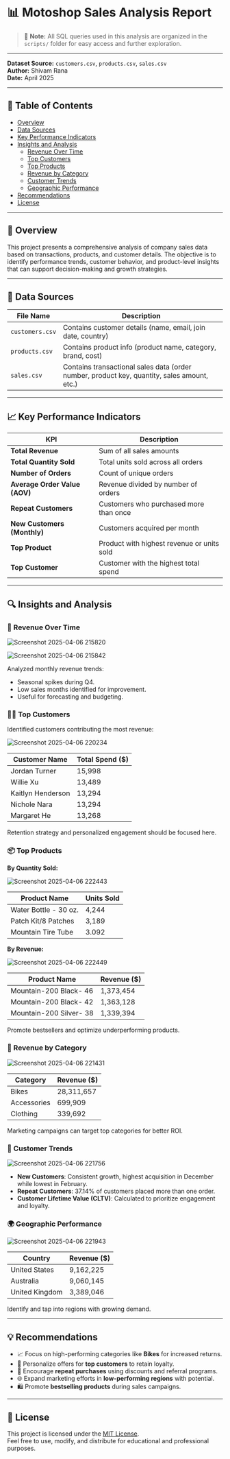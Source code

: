 # 📊 Motoshop Sales Analysis Report

> 📂 **Note:** All SQL queries used in this analysis are organized in the `scripts/` folder for easy access and further exploration.

---

**Dataset Source:** `customers.csv`, `products.csv`, `sales.csv`  
**Author:** Shivam Rana  
**Date:** April 2025

---

## 📌 Table of Contents
- [Overview](#overview)
- [Data Sources](#data-sources)
- [Key Performance Indicators](#key-performance-indicators)
- [Insights and Analysis](#insights-and-analysis)
  - [Revenue Over Time](#revenue-over-time)
  - [Top Customers](#top-customers)
  - [Top Products](#top-products)
  - [Revenue by Category](#revenue-by-category)
  - [Customer Trends](#customer-trends)
  - [Geographic Performance](#geographic-performance)
- [Recommendations](#recommendations)
- [License](#license)

---

## 📖 Overview

This project presents a comprehensive analysis of company sales data based on transactions, products, and customer details. The objective is to identify performance trends, customer behavior, and product-level insights that can support decision-making and growth strategies.

---

## 📂 Data Sources

| File Name           | Description                                        |
|---------------------|----------------------------------------------------|
| `customers.csv` | Contains customer details (name, email, join date, country) |
| `products.csv`  | Contains product info (product name, category, brand, cost) |
| `sales.csv`    | Contains transactional sales data (order number, product key, quantity, sales amount, etc.) |

---

## 📈 Key Performance Indicators

| KPI                          |  Description                                      |
|------------------------------|---------------------------------------------------|
| **Total Revenue**            | Sum of all sales amounts                          |
| **Total Quantity Sold**      | Total units sold across all orders                |
| **Number of Orders**         | Count of unique orders                            |
| **Average Order Value (AOV)**| Revenue divided by number of orders               |
| **Repeat Customers**         | Customers who purchased more than once            |
| **New Customers (Monthly)**  | Customers acquired per month                      |
| **Top Product**              | Product with highest revenue or units sold        |
| **Top Customer**             | Customer with the highest total spend             |

---

## 🔍 Insights and Analysis

### 📆 Revenue Over Time

![Screenshot 2025-04-06 215820](https://github.com/user-attachments/assets/7a32ce4a-e326-4572-8b3a-fcc6c918350d)

![Screenshot 2025-04-06 215842](https://github.com/user-attachments/assets/d22529f8-fad9-4fd5-84b2-e726fd4845c2)

Analyzed monthly revenue trends:
- Seasonal spikes during Q4.
- Low sales months identified for improvement.
- Useful for forecasting and budgeting.

### 🧑‍💼 Top Customers

Identified customers contributing the most revenue:

![Screenshot 2025-04-06 220234](https://github.com/user-attachments/assets/9d623f01-34ac-44dd-bb83-74843ed0580f)

| Customer Name     | Total Spend ($)  |
|-------------------|------------------|
| Jordan Turner     | 15,998           |
| Willie Xu         | 13,489           |
| Kaitlyn Henderson | 13,294           |
| Nichole Nara      | 13,294           |
| Margaret He       | 13,268           |

Retention strategy and personalized engagement should be focused here.

### 📦 Top Products

**By Quantity Sold:**

![Screenshot 2025-04-06 222443](https://github.com/user-attachments/assets/aa2ef1be-77a1-4960-af12-fa101d3d20b0)


|    Product Name      | Units Sold |
|----------------------|------------|
| Water Bottle - 30 oz.| 4,244      |
| Patch Kit/8 Patches  | 3,189      |
|  Mountain Tire Tube  | 3.092      |

**By Revenue:**

![Screenshot 2025-04-06 222449](https://github.com/user-attachments/assets/2b25deb9-1f34-44a6-9cd2-33c084cfc358)

|      Product Name       | Revenue ($)  |
|-------------------------|--------------|
| Mountain-200 Black- 46	|  1,373,454   |
|  Mountain-200 Black- 42	|  1,363,128   |
|  Mountain-200 Silver- 38|	 1,339,394   | 

Promote bestsellers and optimize underperforming products.

### 🧾 Revenue by Category

![Screenshot 2025-04-06 221431](https://github.com/user-attachments/assets/a0dcab8e-0a24-492d-b656-76add76caec0)

| Category      | Revenue ($) |
|---------------|-------------|
|   Bikes	      | 28,311,657  |
|   Accessories	| 699,909     |
|   Clothing	  | 339,692     |

Marketing campaigns can target top categories for better ROI.

### 👥 Customer Trends

![Screenshot 2025-04-06 221756](https://github.com/user-attachments/assets/67f46a74-48a9-4107-b1ce-163369ef13fe)


- **New Customers**: Consistent growth, highest acquisition in December while lowest in February.
- **Repeat Customers**: 37.14% of customers placed more than one order.
- **Customer Lifetime Value (CLTV)**: Calculated to prioritize engagement and loyalty.

### 🌍 Geographic Performance

![Screenshot 2025-04-06 221943](https://github.com/user-attachments/assets/ca7f8578-6814-4be8-b3de-d05b1bef1e47)


| Country        | Revenue ($)  |
|----------------|--------------|
| United States	 |  9,162,225   |
| Australia	     |  9,060,145   |
| United Kingdom |	3,389,046   |

Identify and tap into regions with growing demand.

---

## 💡 Recommendations

- 📈 Focus on high-performing categories like **Bikes** for increased returns.
- 🎯 Personalize offers for **top customers** to retain loyalty.
- 🔁 Encourage **repeat purchases** using discounts and referral programs.
- 🌐 Expand marketing efforts in **low-performing regions** with potential.
- 🛍️ Promote **bestselling products** during sales campaigns.

---
## 📜 License

This project is licensed under the [MIT License](LICENSE).  
Feel free to use, modify, and distribute for educational and professional purposes.
